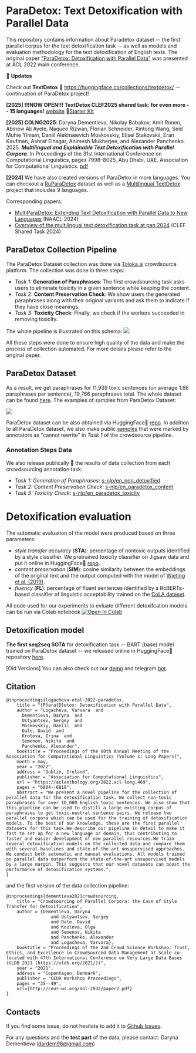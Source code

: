# ParaDetox: Text Detoxification with Parallel Data

This repository contains information about Paradetox dataset -- the first parallel corpus for the text detoxification task -- as well as models and evaluation methodology for the text detoxification of English texts. The original paper ["ParaDetox: Detoxification with Parallel Data"](https://aclanthology.org/2022.acl-long.469/) was presented at ACL 2022 main conference.

📰 **Updates**

Check out **TextDetox** 🤗 https://huggingface.co/collections/textdetox/ -- continuation of ParaDetox project!

**[2025] !!!NOW OPEN!!! TextDetox CLEF2025 shared task: for even more -- 15 languages!** [website](https://pan.webis.de/clef25/pan25-web/text-detoxification.html) 🤗[Starter Kit](https://huggingface.co/collections/textdetox/)

**[2025] COLNG2025**: Daryna Dementieva, Nikolay Babakov, Amit Ronen, Abinew Ali Ayele, Naquee Rizwan, Florian Schneider, Xintong Wang, Seid Muhie Yimam, Daniil Alekhseevich Moskovskiy, Elisei Stakovskii, Eran Kaufman, Ashraf Elnagar, Animesh Mukherjee, and Alexander Panchenko. 2025. ***Multilingual and Explainable Text Detoxification with Parallel Corpora***. In Proceedings of the 31st International Conference on Computational Linguistics, pages 7998–8025, Abu Dhabi, UAE. Association for Computational Linguistics. [pdf](https://aclanthology.org/2025.coling-main.535/)

**[2024]** We have also created versions of ParaDetox in more languages. You can checkout a [RuParaDetox](https://huggingface.co/datasets/s-nlp/ru_paradetox) dataset as well as a [Multilingual TextDetox](https://huggingface.co/textdetox) project that includes 9 languages.

Corresponding papers:
* [MultiParaDetox: Extending Text Detoxification with Parallel Data to New Languages](https://aclanthology.org/2024.naacl-short.12/) (NAACL 2024)
* [Overview of the multilingual text detoxification task at pan 2024](https://ceur-ws.org/Vol-3740/paper-223.pdf) (CLEF Shared Task 2024)

## ParaDetox Collection Pipeline

The ParaDetox Dataset collection was done via [Toloka.ai](https://toloka.ai/) crowdsource platform. The collection was done in three steps:
* *Task 1:* **Generation of Paraphrases**: The first crowdsourcing task asks users to eliminate toxicity in a given sentence while keeping the content.
* *Task 2:* **Content Preservation Check**:  We show users the generated paraphrases along with their original variants and ask them to indicate if they have close meanings.
* *Task 3:* **Toxicity Check**: Finally, we check if the workers succeeded in removing toxicity.

The whole pipeline is illustrated on this schema:
![](https://github.com/skoltech-nlp/paradetox/blob/main/img/generation_pipeline_blue.jpg)

All these steps were done to ensure high quality of the data and make the process of collection automated. For more details please refer to the original paper.

## ParaDetox Dataset
As a result,  we get paraphrases for 11,939 toxic sentences (on average 1.66 paraphrases per sentence), 19,766 paraphrases total. The whole dataset can be found [here](https://github.com/skoltech-nlp/paradetox/blob/main/paradetox/paradetox.tsv). The examples of samples from ParaDetox Dataset:

![](https://github.com/skoltech-nlp/paradetox/blob/main/img/paraphrase_example.png)

ParaDetox dataset can be also obtained via HuggingFace🤗 [repo](https://huggingface.co/datasets/s-nlp/paradetox). In addition to all ParaDetox dataset, we also make public [samples](https://github.com/skoltech-nlp/paradetox/blob/main/paradetox/paradetox_cannot_rewrite.tsv) that were marked by annotators as "cannot rewrite" in *Task 1* of the crowdsource pipeline.

### Annotation Steps Data

We also release publically 🤗 the results of data collection from each crowdsourcing annotation task:
* *Task 1: Generation of Paraphrases*: [s-nlp/en_non_detoxified](https://huggingface.co/datasets/s-nlp/en_non_detoxified)
* *Task 2: Content Preservation Check*: [s-nlp/en_paradetox_content](https://huggingface.co/datasets/s-nlp/en_paradetox_content)
* *Task 3: Toxicity Check*: [s-nlp/en_paradetox_toxicity](https://huggingface.co/datasets/s-nlp/en_paradetox_toxicity)

# Detoxification evaluation

The automatic evaluation of the model were produced based on three parameters:
* *style transfer accuracy* (**STA**): percentage of nontoxic outputs identified by a style classifier. We pretrained toxicity classifier on Jigsaw data and put it online in HuggingFace🤗 [repo](https://huggingface.co/s-nlp/roberta_toxicity_classifier).
* *content preservation* (**SIM**): cosine similarity between the embeddings of the original text and the output computed with the model of [Wieting et al. (2019)](https://aclanthology.org/P19-1427/).
* *fluency* (**FL**): percentage of fluent sentences identified by a RoBERTa-based classifier of linguistic acceptability trained on the [CoLA dataset](https://nyu-mll.github.io/CoLA/). 

All code used for our experiments to evluate different detoxifcation models can be run via Colab notebook [![Open In Colab](https://colab.research.google.com/assets/colab-badge.svg)](https://colab.research.google.com/drive/1xTqbx7IPF8bVL2bDCfQSDarA43mIPefE?usp=sharing)

## Detoxification model
**The first seq2seq SOTA** for detoxification task -- BART (base) model trained on ParaDetox dataset -- we released online in HuggingFace🤗 repository [here](https://huggingface.co/s-nlp/bart-base-detox).

[Old Versions] You can also check out our [demo](https://detoxifier.nlp.zhores.net/junction/) and telegram [bot](https://t.me/rudetoxifierbot).

## Citation

```
@inproceedings{logacheva-etal-2022-paradetox,
    title = "{P}ara{D}etox: Detoxification with Parallel Data",
    author = "Logacheva, Varvara  and
      Dementieva, Daryna  and
      Ustyantsev, Sergey  and
      Moskovskiy, Daniil  and
      Dale, David  and
      Krotova, Irina  and
      Semenov, Nikita  and
      Panchenko, Alexander",
    booktitle = "Proceedings of the 60th Annual Meeting of the Association for Computational Linguistics (Volume 1: Long Papers)",
    month = may,
    year = "2022",
    address = "Dublin, Ireland",
    publisher = "Association for Computational Linguistics",
    url = "https://aclanthology.org/2022.acl-long.469",
    pages = "6804--6818",
    abstract = "We present a novel pipeline for the collection of parallel data for the detoxification task. We collect non-toxic paraphrases for over 10,000 English toxic sentences. We also show that this pipeline can be used to distill a large existing corpus of paraphrases to get toxic-neutral sentence pairs. We release two parallel corpora which can be used for the training of detoxification models. To the best of our knowledge, these are the first parallel datasets for this task.We describe our pipeline in detail to make it fast to set up for a new language or domain, thus contributing to faster and easier development of new parallel resources.We train several detoxification models on the collected data and compare them with several baselines and state-of-the-art unsupervised approaches. We conduct both automatic and manual evaluations. All models trained on parallel data outperform the state-of-the-art unsupervised models by a large margin. This suggests that our novel datasets can boost the performance of detoxification systems.",
}
```
and the first version of the data collection pipeline:
```
@inproceedings{dementieva2021crowdsourcing,
    title = "Crowdsourcing of Parallel Corpora: the Case of Style Transfer for Detoxification",
    author = {Dementieva, Daryna
                 and Ustyantsev, Sergey
                 and Dale, David 
                 and Kozlova, Olga
                 and Semenov, Nikita
                 and Panchenko, Alexander
                 and Logacheva, Varvara},
    booktitle = "Proceedings of the 2nd Crowd Science Workshop: Trust, Ethics, and Excellence in Crowdsourced Data Management at Scale co-located with 47th International Conference on Very Large Data Bases (VLDB 2021 (https://vldb.org/2021/))",
    year = "2021",
    address = "Copenhagen, Denmark",
    publisher = "CEUR Workshop Proceedings",
    pages = "35--49",
    url={http://ceur-ws.org/Vol-2932/paper2.pdf}
}
```
## Contacts

If you find some issue, do not hesitate to add it to [Github Issues](https://github.com/s-nlp/paradetox/issues).

For any questions and the **test part** of the data, please contact: Daryna Dementieva (dardem96@gmail.com)
